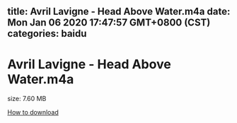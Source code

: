 
title: Avril Lavigne - Head Above Water.m4a
date: Mon Jan 06 2020 17:47:57 GMT+0800 (CST)    
categories: baidu
---

# Avril Lavigne - Head Above Water.m4a
size: 7.60 MB
 
 

[How to download](https://bpcam.bemobtrk.com/go/2ceec3aa-1ca2-46d6-b9ff-aaa5c184517c?jno=1747)